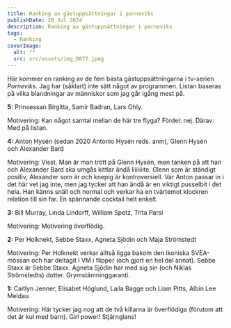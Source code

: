 ```yaml
---
title: Ranking av gästuppsättningar i parneviks
publishDate: 28 Jul 2024
description: Ranking av gästuppsättningar i parneviks
tags:
  - Ranking
coverImage:
  alt: ""
  src: src/assets/img_0877.jpeg
---
```

Här kommer en ranking av de fem bästa gästuppsättningarna i tv-serien *Parneviks*. Jag har (såklart) inte sätt något av programmen. Listan baseras på vilka blandningar av människor som jag går igång mest på.

**5:** Prinsessan Birgitta, Samir Badran, Lars Ohly.

Motivering: Kan något samtal mellan de här tre flyga? Fördel: nej. Därav: Med på listan.

**4:** Anton Hysén (sedan 2020 Antonio Hysén reds. anm), Glenn Hysén och Alexander Bard

Motivering: Visst. Man är man trött på Glenn Hysén, men tanken på att han och Alexander Bard ska umgås kittlar ändå liiiiiiite. Glenn som är ständigt positiv, Alexander som är och knepig är kontroversiell. Var Anton passar in i det här vet jag inte, men jag tycker att han ändå är en viktigt pusselbit i det hela. Han känns snäll och normal och verkar ha en tvärtemot klockren relation till sin far. En spännande cocktail helt enkelt.

**3:** Bill Murray, Linda Lindorff, William Spetz, Trita Parsi

Motivering: Motivering överflödig.

**2:** Per Holknekt, Sebbe Staxx, Agneta Sjödin och Maja Strömstedt

Motivering: Per Holknekt verkar alltså ligga bakom den ikoniska SVEA-mössan och har deltagit i VM i flipper (och gjort en hel del annat). Sebbe Staxx är Sebbe Staxx. Agneta Sjödin har med sig sin (och Niklas Strömstedts) dotter. Grymstämninggaranti.

**1:** Caitlyn Jenner, Elisabet Höglund, Laila Bagge och Liam Pitts, Albin Lee Meldau

Motivering: Här tycker jag nog att de två killarna är överflödiga (förutom att det är kul med barn). Girl power! Stjärnglans!
